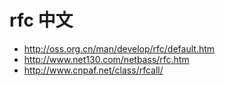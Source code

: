 # rfc 中文

* http://oss.org.cn/man/develop/rfc/default.htm
* http://www.net130.com/netbass/rfc.htm
* http://www.cnpaf.net/class/rfcall/